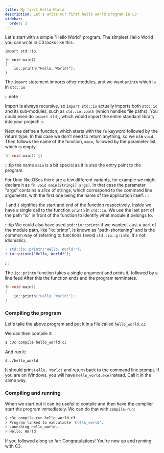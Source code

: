 ```yaml
---
title: My first Hello World
description: Let's write our first hello world program in C3
sidebar:
  order: 3
---
```


Let's start with a simple "Hello World" program. The simplest Hello World you can write in C3 looks like this:

```c3
import std::io;

fn void main()
{
    io::printn("Hello, World!");
}
```
The `import` statement imports other modules, and we want `printn` which
is in `std::io`

:::note

Import is always recursive, so `import std::io` actually
imports both `std::io` and its sub-modules, such as `std::io::path` (which 
handles file paths). You could even do `import std;`, which would import the entire standard library into your project!
:::


Next we define a function, which starts with the `fn` keyword followed by the return type. In this case we don't need to return anything, so we use `void`. Then follows the name of the function, `main`, followed by the parameter list, which is empty.
```cpp
fn void main() {}
```

:::tip
the name `main` is a bit special as it is also the entry point to the program.

For Unix-like OSes there are a few different variants, for example we might declare it as `fn void main(String[] args)`. In that case the parameter "args" contains a *slice* of strings, which correspond to the command line arguments, with the first one being the name of the application itself.
:::


`{` and `}` signifies the start and end of the function respectively. Inside we have a single
call to the function `printn` in `std::io`. We use the last part of the path "io" in front of
the function to identify what module it belongs to.

:::tip
We could also have used `std::io::printn`
if we wanted. Just a part of the module path, like "io::printn", is known as "path-shortening" and is the common way of referring to functions (avoid `std::io::printn`, it's not idiomatic).

```diff lang="cpp"
- std::io::printn("Hello, World!");
+ io::printn("Hello, World!");

```
:::

The `io::printn` function takes a single argument and prints it, followed by a line feed After this the function ends and the program terminates.

```cpp  ins="Hello, World!"
fn void main()
{
    io::printn("Hello, World!");
}

```


### Compiling the program

Let's take the above program and put it in a file called `hello_world.c3`.

We can then compile it:

```bash 
$ c3c compile hello_world.c3
```

And run it:

```bash
$ ./hello_world
```

It should print `Hello, World!` and return back to the command line prompt. 
If you are on Windows, you will have `hello_world.exe` instead. Call it in the same way.

### Compiling and running

When we start out it can be useful to compile and then have the compiler start the
program immediately. We can do that with `compile-run`:

```bash {4}
$ c3c compile-run hello_world.c3
> Program linked to executable 'hello_world'.
> Launching hello_world...
> Hello, World
```

If you followed along so far: Congratulations! You're now up and running with C3.
